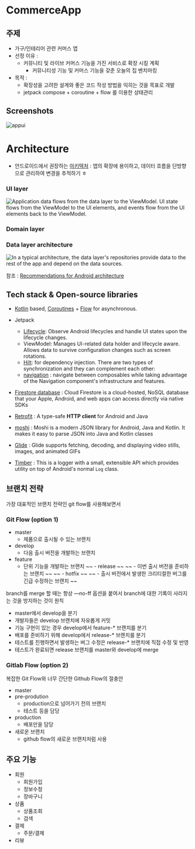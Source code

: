 # CommerceApp

## 주제
- 가구/인테리어 관련 커머스 앱
- 선정 이유 :
    - 커뮤니티 및 라이브 커머스 기능을 가진 서비스로 확장 시킬 계획
        - 커뮤니티성 기능 및 커머스 기능을 갖춘 오늘의 집 벤치마킹
-	목적 :
     - 확장성을 고려한 설계와 좋은 코드 작성 방법을 익히는 것을 목표로 개발
     - jetpack compose + coroutine + flow 를 이용한 상태관리

## Screenshots

![appui](https://github.com/hyun132/Algorithm-With-Kotlin/assets/46836642/d8922268-bf42-43d1-b8c2-e5ff127e2727)


# Architecture
- 안드로이드에서 권장하는 [아키텍처](https://developer.android.com/topic/architecture/intro?_gl=1*hmaj30*_up*MQ..*_ga*MTY2OTE5MDI1Ny4xNzA4MjgzNDEy*_ga_6HH9YJMN9M*MTcwODI4MzQxMi4xLjAuMTcwODI4NDgzMy4wLjAuMA..) :  앱의 확장에 용이하고, 데이터 흐름을 단방향으로 관리하여 변경을 추적하기 ㅎ
### UI layer
![Application data flows from the data layer to the ViewModel. UI state
flows from the ViewModel to the UI elements, and events flow from the UI
elements back to the ViewModel.](https://developer.android.com/static/topic/libraries/architecture/images/mad-arch-ui-udf.png)

### Domain layer

### Data layer architecture
![In a typical architecture, the data layer's repositories provide data
to the rest of the app and depend on the data sources.](https://developer.android.com/static/topic/libraries/architecture/images/mad-arch-data-overview.png)

참조 : [Recommendations for Android architecture](https://developer.android.com/topic/architecture/recommendations?_gl=1*gej0qv*_up*MQ..*_ga*MTQzMzQ2OTY5Ni4xNzA4Mjc5NjU4*_ga_6HH9YJMN9M*MTcwODI3OTY1OC4xLjAuMTcwODI3OTY1OC4wLjAuMA..)

## Tech stack & Open-source libraries

-   [Kotlin](https://kotlinlang.org/)  based,  [Coroutines](https://github.com/Kotlin/kotlinx.coroutines)  +  [Flow](https://kotlin.github.io/kotlinx.coroutines/kotlinx-coroutines-core/kotlinx.coroutines.flow/)  for asynchronous.
- Jetpack
    - [Lifecycle](https://developer.android.com/jetpack/compose/lifecycle?_gl=1*8r5y71*_up*MQ..*_ga*MTIzODQ0Mzc1NC4xNzA4MjgzMjUw*_ga_6HH9YJMN9M*MTcwODI4MzI0OS4xLjAuMTcwODI4MzI0OS4wLjAuMA..): Observe Android lifecycles and handle UI states upon the lifecycle changes.
    -   ViewModel: Manages UI-related data holder and lifecycle aware. Allows data to survive configuration changes such as screen rotations.
    -   [Hilt](https://dagger.dev/hilt/): for dependency injection.
        There are two types of synchronization and they can complement each other:
    - [navigation](https://developer.android.com/jetpack/compose/navigation) : navigate between composables while taking advantage of the Navigation component's infrastructure and features.

- [Firestore database](https://firebase.google.com/docs/firestore?hl=ko) : Cloud Firestore is a cloud-hosted, NoSQL database that your Apple, Android, and web apps can access directly via native SDKs
- [Retrofit](https://square.github.io/retrofit/ ) :  A type-safe  **HTTP client**  for Android and Java
- [moshi](https://github.com/square/moshi) : Moshi is a modern JSON library for Android, Java and Kotlin. It makes it easy to parse JSON into Java and Kotlin classes
- [Glide](https://github.com/bumptech/glide) : Glide supports fetching, decoding, and displaying video stills, images, and animated GIFs
- [Timber](https://github.com/JakeWharton/timber) : This is a logger with a small, extensible API which provides utility on top of Android's normal `Log` class.

## 브랜치 전략
가장 대표적인 브랜치 전략인 git flow를 사용해보면서
### Git Flow (option 1)
-   master
    -   제품으로 출시될 수 있는 브랜치
-   develop
    -   다음 출시 버전을 개발하는 브랜치
-   feature
    -   단위 기능을 개발하는 브랜치
        ~~ -   release ~~
        ~~    -   이번 출시 버전을 준비하는 브랜치 ~~
        ~~ -   hotfix  ~~
        ~~    -   출시 버전에서 발생한 크리티컬한 버그를 긴급 수정하는 브랜치 ~~

branch를 merge 할 때는 항상 —no-ff 옵션을 붙여서 branch에 대한 기록이 사라지는 것을 방지하는 것이 원칙

-   master에서 develop을 분기
-   개발자들은 develop 브랜치에 자유롭게 커밋
-   기능 구현이 있는 경우 develop에서 feature-* 브랜치를 분기
-   배포를 준비하기 위해 develop에서 release-* 브랜치를 분기
-   테스트를 진행하면서 발생하는 버그 수정은 release-* 브랜치에 직접 수정 및 반영
-   테스트가 완료되면 release 브랜치를 master와 develop에 merge

### Gitlab Flow (option 2)
복잡한 Git Flow와 너무 간단한 Github Flow의 절충안
-   master
-   pre-prodution
    -   production으로 넘어가기 전의 브랜치
    -   테스트 등을 담당
-   production
    -   배포만을 담당
-   새로운 브랜치
    -   github flow의 새로운 브랜치처럼 사용

## 주요 기능
- 회원
    - 회원가입
    - 정보수정
    - 장바구니
- 상품
    - 상품조회
    - 검색
- 결제
    - 주문/결제
- 리뷰